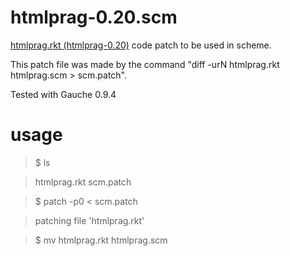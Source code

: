 # htmlprag-0.20.scm

[htmlprag.rkt (htmlprag-0.20)](http://planet.racket-lang.org/package-source/neil/htmlprag.plt/1/7/htmlprag.rkt) code patch to be used in scheme.

This patch file was made by the command "diff -urN htmlprag.rkt htmlprag.scm > scm.patch".

Tested with Gauche 0.9.4

# usage

>$ ls

>htmlprag.rkt  scm.patch

>$ patch -p0 < scm.patch

>patching file 'htmlprag.rkt'

>$ mv htmlprag.rkt htmlprag.scm

